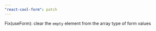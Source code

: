 ```yaml
---
"react-cool-form": patch
---
```


Fix(useForm): clear the `empty` element from the array type of form values
